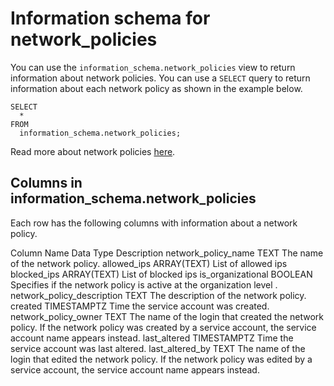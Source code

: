 # [](#information-schema-for-network_policies)Information schema for network\_policies

You can use the `information_schema.network_policies` view to return information about network policies. You can use a `SELECT` query to return information about each network policy as shown in the example below.

```
SELECT
  *
FROM
  information_schema.network_policies;
```

Read more about network policies [here](/Guides/security/network-policies.html).

## [](#columns-in-information_schemanetwork_policies)Columns in information\_schema.network\_policies

Each row has the following columns with information about a network policy.

Column Name Data Type Description network\_policy\_name TEXT The name of the network policy. allowed\_ips ARRAY(TEXT) List of allowed ips blocked\_ips ARRAY(TEXT) List of blocked ips is\_organizational BOOLEAN Specifies if the network policy is active at the organization level . network\_policy\_description TEXT The description of the network policy. created TIMESTAMPTZ Time the service account was created. network\_policy\_owner TEXT The name of the login that created the network policy. If the network policy was created by a service account, the service account name appears instead. last\_altered TIMESTAMPTZ Time the service account was last altered. last\_altered\_by TEXT The name of the login that edited the network policy. If the network policy was edited by a service account, the service account name appears instead.